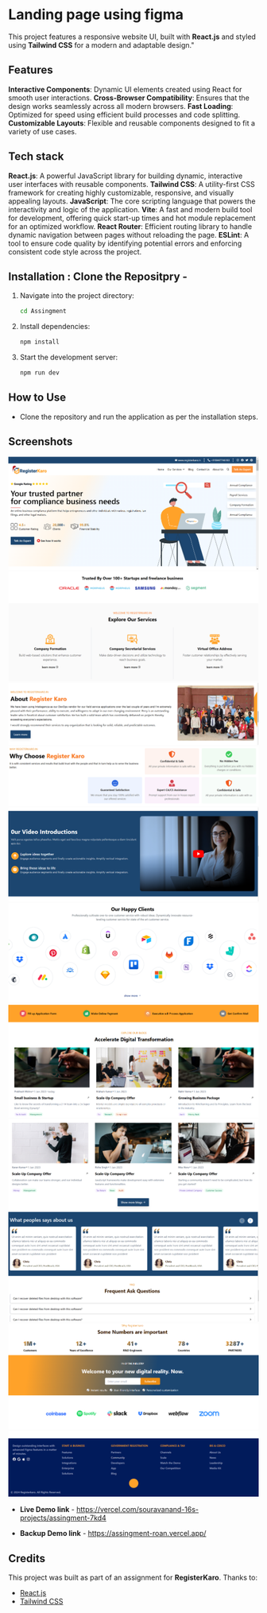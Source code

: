 # Landing page using figma

This project features a responsive website UI, built with **React.js** and styled using **Tailwind CSS** for a modern and adaptable design."

## Features

**Interactive Components**: Dynamic UI elements created using React for smooth user interactions.
**Cross-Browser Compatibility**: Ensures that the design works seamlessly across all modern browsers.
**Fast Loading**: Optimized for speed using efficient build processes and code splitting.
**Customizable Layouts**: Flexible and reusable components designed to fit a variety of use cases.

## Tech stack

**React.js**: A powerful JavaScript library for building dynamic, interactive user interfaces with reusable components.
**Tailwind CSS**: A utility-first CSS framework for creating highly customizable, responsive, and visually appealing layouts.
**JavaScript**: The core scripting language that powers the interactivity and logic of the application.
**Vite**: A fast and modern build tool for development, offering quick start-up times and hot module replacement for an optimized workflow.
**React Router**: Efficient routing library to handle dynamic navigation between pages without reloading the page.
**ESLint**: A tool to ensure code quality by identifying potential errors and enforcing consistent code style across the project.

## Installation : Clone the Repositpry -

1. Navigate into the project directory:
   ```bash
   cd Assingment
   ```
2. Install dependencies:
   ```bash
   npm install
   ```

3. Start the development server:
   ```bash
   npm run dev
   ```

## How to Use

- Clone the repository and run the application as per the installation steps.

## Screenshots
![Screenshot](./images/Home.png)
![Screenshot](./images/Services.png)
![Screenshot](./images/About.png)
![Screenshot](./images/Why.png)
![Screenshot](./images/Video.png)
![Screenshot](./images/Client.png)
![Screenshot](./images/Blog.png)
![Screenshot](./images/PeopleSyas.png)
![Screenshot](./images/FAQ.png)
![Screenshot](./images/Subscribe.png)
![Screenshot](./images/Footer.png)

- **Live Demo link** - https://vercel.com/souravanand-16s-projects/assingment-7kd4


- **Backup Demo link** - https://assingment-roan.vercel.app/


## Credits

This project was built as part of an assignment for **RegisterKaro**. Thanks to:
- [React.js](https://reactjs.org/)
- [Tailwind CSS](https://tailwindcss.com/)

